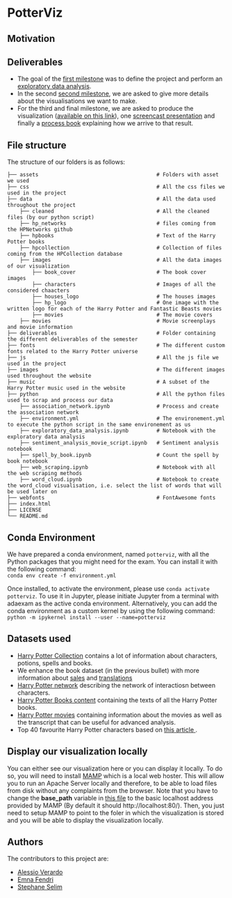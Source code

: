 # PotterViz
## Motivation
## Deliverables
- The goal of the [first milestone](deliverables/milestone1.md) was to define the project and perform an [exploratory data analysis](python/exploratory_data_analysis.ipynb). 
- In the second [second milestone](deliverables/milestone2.md), we are asked to give more details about the visualisations we want to make.
- For the third and final milestone, we are asked to produce the visualization ([available on this link](https://dataviziosa.github.io/PotterViz/)), one [screencast presentation](https://www.youtube.com/...) and finally a [process book](deliverables/process_book.pdf) explaining how we arrive to that result. 

## File structure
The structure of our folders is as follows: 
```
├── assets                                      # Folders with asset we used 
├── css                                         # All the css files we used in the project                                 
├── data                                        # All the data used throughout the project
    ├── cleaned                                 # All the cleaned files (by our python script)
    ├── hp_networks                             # files coming from the HPNetworks github
    ├── hpbooks                                 # Text of the Harry Potter books
    ├── hpcollection                            # Collection of files coming from the HPCollection database 
    ├── images                                  # All the data images of our visualization
        ├── book_cover                          # The book cover images  
        ├── characters                          # Images of all the considered chaacters 
        ├── houses_logo                         # The houses images
        ├── hp_logo                             # One image with the written logo for each of the Harry Potter and Fantastic Beasts movies
        ├── movies                              # The movie covers 
    ├── movies                                  # Movie screenplays and movie information
├── deliverables                                # Folder containing the different deliverables of the semester
├── fonts                                       # The different custom fonts related to the Harry Potter universe
├── js                                          # All the js file we used in the project
├── images                                      # The different images used throughout the website
├── music                                       # A subset of the Harry Potter music used in the website
├── python                                      # All the python files used to scrap and process our data
    ├── association_network.ipynb               # Process and create the association network
    ├── environment.yml                         # The environement.yml to execute the python script in the same environement as us
    ├── exploratory_data_analysis.ipynb         # Notebook with the exploratory data analysis
    ├── sentiment_analysis_movie_script.ipynb   # Sentiment analysis notebook 
    ├── spell_by_book.ipynb                     # Count the spell by book notebook
    ├── web_scraping.ipynb                      # Notebook with all the web scraping methods
    ├── word_cloud.ipynb                        # Notebook to create the word_cloud visualisation, i.e. select the list of words that will be used later on
├── webfonts                                    # FontAwesome fonts 
├── index.html
├── LICENSE
└── README.md
```

## Conda Environment
We have prepared a conda environment, named `potterviz`, with all the Python packages that you might need for the exam. You can install it with the following command:   
`conda env create -f environment.yml`

Once installed, to activate the environment, please use `conda activate potterviz`. To use it in Jupyter, please initiate Jupyter from a terminal with adaexam as the active conda environment. Alternatively, you can add the conda environment as a custom kernel by using the following command:   
`python -m ipykernel install --user --name=potterviz`

## Datasets used 
- [Harry Potter Collection](https://github.com/theDavidBarton/the-harry-potter-database) contains a lot of information about characters, potions, spells and books. 
- We enhance the book dataset (in the previous bullet) with more information about [sales](https://en.wikipedia.org/wiki/List_of_best-selling_books) and [translations](https://en.wikipedia.org/wiki/Harry_Potter_in_translation)
- [Harry Potter network](https://github.com/dpmartin42/Networks/tree/master/Harry%20Potter) describing the network of interactiosn between characters.
- [Harry Potter Books content](https://github.com/formcept/whiteboard/tree/master/nbviewer/notebooks/data/harrypotter) containing the texts of all the Harry Potter books. 
- [Harry Potter movies](https://www.kaggle.com/kornflex/harry-potter-movies-dataset) containing information about the movies as well as the transcript that can be useful for advanced analysis.
- Top 40 favourite Harry Potter characters based on [this article ](https://www.theguardian.com/childrens-books-site/2011/aug/30/snape-favourite-harry-potter-character).

## Display our visualization locally
You can either see our visualization here or you can display it locally. To do so, you will need to install [MAMP](https://www.mamp.info/en/mac/) which is a local web hoster. This will allow you to run an Apache Server locally and therefore, to be able to load files from disk without any complaints from the browser. Note that you have to change the **base_path** variable in [this file](js/constantes.js) to the basic localhost address provided by MAMP (By default it should http://localhost:80/). Then, you just need to setup MAMP to point to the foler in which the visualization is stored and you will be able to display the visualization locally. 

## Authors
The contributors to this project are:
- [Alessio Verardo](https://github.com/AlessioVerardo)
- [Emna Fendri](https://github.com/Emna-FENDRI)
- [Stephane Selim](https://github.com/stefnans)
